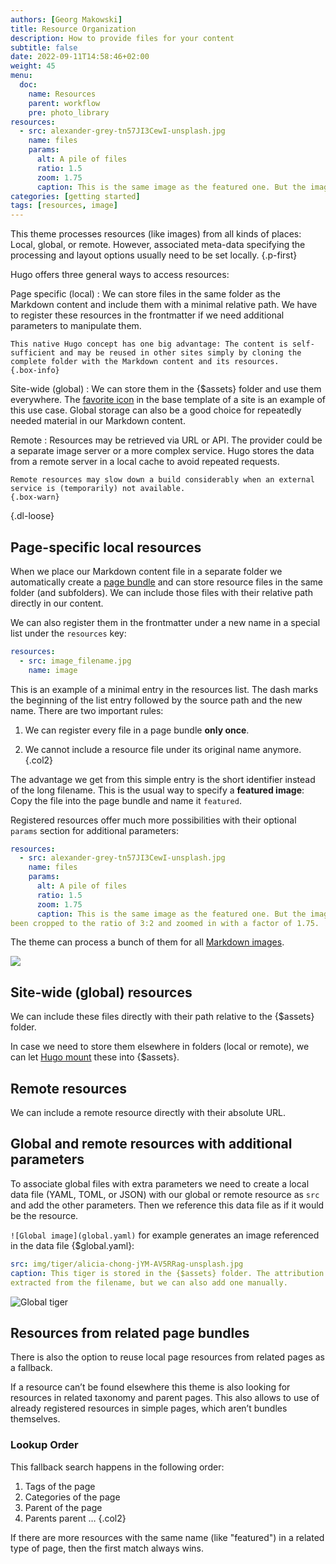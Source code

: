 ```yaml
---
authors: [Georg Makowski]
title: Resource Organization
description: How to provide files for your content
subtitle: false
date: 2022-09-11T14:58:46+02:00 
weight: 45
menu:
  doc:
    name: Resources
    parent: workflow 
    pre: photo_library
resources:
  - src: alexander-grey-tn57JI3CewI-unsplash.jpg
    name: files
    params:
      alt: A pile of files
      ratio: 1.5
      zoom: 1.75
      caption: This is the same image as the featured one. But the image has been cropped to the ratio of 3:2 and zoomed in with a factor of 1.75.
categories: [getting started]
tags: [resources, image]
---
```


This theme processes resources (like images) from all kinds of places: Local, global, or remote. However, associated meta-data specifying the processing and layout options usually need to be set locally.
{.p-first} <!--more-->

Hugo offers three general ways to access resources:

Page specific (local)
: We can store files in the same folder as the Markdown content and include them with a minimal relative path. We have to register these resources in the frontmatter if we need additional parameters to manipulate them.

    This native Hugo concept has one big advantage: The content is self-sufficient and may be reused in other sites simply by cloning the complete folder with the Markdown content and its resources.
    {.box-info}

Site-wide (global)
: We can store them in the {$assets} folder and use them everywhere. The [favorite icon](/doc/site/favicon) in the base template of a site is an example of this use case. Global storage can also be a good choice for repeatedly needed material in our Markdown content.

Remote
: Resources may be retrieved via URL or API. The provider could be a separate image server or a more complex service. Hugo stores the data from a remote server in a local cache to avoid repeated requests.

    Remote resources may slow down a build considerably when an external service is (temporarily) not available. 
    {.box-warn}
{.dl-loose}

## Page-specific local resources

When we place our Markdown content file in a separate folder we automatically create a [page bundle](/doc/intro/workflow/content#bundles) and can store resource files in the same folder (and subfolders). We can include those files with their relative path directly in our content.

We can also register them in the frontmatter under a new name in a special list under the `resources` key:

```YAML {.left-in linenos=true}
resources:
  - src: image_filename.jpg
    name: image
```

This is an example of a minimal entry in the resources list. The dash marks the beginning of the list entry followed by the source path and the new name. There are two important rules:

1. We can register every file in a page bundle **only once**.

2. We cannot include a resource file under its original name anymore.
{.col2}

The advantage we get from this simple entry is the short identifier instead of the long filename. This is the usual way to specify a **featured image**: Copy the file into the page bundle and name it `featured`. 

Registered resources offer much more possibilities with their optional `params` section for additional parameters:

```YAML {.inline linenos=true}
resources:
  - src: alexander-grey-tn57JI3CewI-unsplash.jpg
    name: files
    params:
      alt: A pile of files
      ratio: 1.5
      zoom: 1.75
      caption: This is the same image as the featured one. But the image has 
been cropped to the ratio of 3:2 and zoomed in with a factor of 1.75.
```

The theme can process a bunch of them for all [Markdown images](doc/enhancing/image/syntax#resource-meta-data).

![](files)

## Site-wide (global) resources

We can include these files directly with their path relative to the {$assets} folder.

In case we need to store them elsewhere in folders (local or remote), we can let [Hugo mount](https://gohugo.io/hugo-modules/configuration/#module-configuration-mounts) these into {$assets}.

## Remote resources

We can include a remote resource directly with their absolute URL.

## Global and remote resources with additional parameters

To associate global files with extra parameters we need to create a local data file (YAML, TOML, or JSON) with our global or remote resource as `src` and add the other parameters. Then we reference this data file as if it would be the resource.

`![Global image](global.yaml)` for example generates an image referenced in the data file {$global.yaml}:

```yaml
src: img/tiger/alicia-chong-jYM-AV5RRag-unsplash.jpg
caption: This tiger is stored in the {$assets} folder. The attribution here is 
extracted from the filename, but we can also add one manually.
```

![Global tiger](global.yaml)

## Resources from related page bundles

There is also the option to reuse local page resources from related pages as a fallback.

If a resource can’t be found elsewhere this theme is also looking for resources in related taxonomy and parent pages. This also allows to use of already registered resources in simple pages, which aren’t bundles themselves.

### Lookup Order

This fallback search happens in the following order:

1. Tags of the page
2. Categories of the page
3. Parent of the page
4. Parents parent …
{.col2}

If there are more resources with the same name (like "featured") in a related type of page, then the first match always wins.